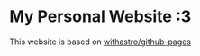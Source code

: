 # My Personal Website :3

This website is based on [withastro/github-pages](https://github.com/withastro/github-pages)